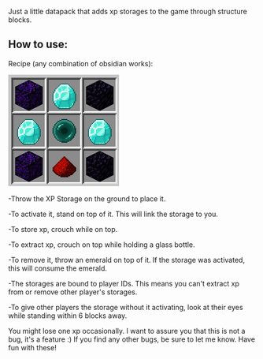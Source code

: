 Just a little datapack that adds xp storages to the game through structure blocks.

## How to use:

Recipe (any combination of obsidian works):

![Crafting recipe](https://github.com/O-X-E-Y/xp_storages/blob/main/storage_recipe.jpg)

-Throw the XP Storage on the ground to place it.

-To activate it, stand on top of it. This will link the storage to you.

-To store xp, crouch while on top.

-To extract xp, crouch on top while holding a glass bottle.

-To remove it, throw an emerald on top of it. If the storage was activated, this will consume the emerald.

-The storages are bound to player IDs. This means you can't extract xp from or remove other player's storages.

-To give other players the storage without it activating, look at their eyes while standing within 6 blocks away.

You might lose one xp occasionally. I want to assure you that this is not a bug, it's a feature :)
If you find any other bugs, be sure to let me know.
Have fun with these!
